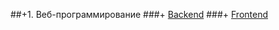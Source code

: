 ##+1. Веб-программирование
 ###+ [Backend](./Web/Backend/BACKEND.md)
 ###+ [Frontend](./Web/Frontend/FRONTEND.md)
